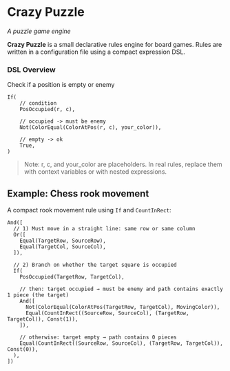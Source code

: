 # Crazy Puzzle
*A puzzle game engine*

**Crazy Puzzle** is a small declarative rules engine for board games. Rules are written in a configuration file using a compact expression DSL.

### DSL Overview
Check if a position is empty or enemy

```ron
If(
    // condition
    PosOccupied(r, c),
    
    // occupied -> must be enemy
    Not(ColorEqual(ColorAtPos(r, c), your_color)),
    
    // empty -> ok
    True,
)
```
> Note: r, c, and your_color are placeholders. In real rules, replace them with context variables or with nested expressions.

## Example: Chess rook movement
A compact rook movement rule using `If` and `CountInRect`:

```ron
And([
  // 1) Must move in a straight line: same row or same column
  Or([
    Equal(TargetRow, SourceRow),
    Equal(TargetCol, SourceCol),
  ]),

  // 2) Branch on whether the target square is occupied
  If(
    PosOccupied(TargetRow, TargetCol),

    // then: target occupied → must be enemy and path contains exactly 1 piece (the target)
    And([
      Not(ColorEqual(ColorAtPos(TargetRow, TargetCol), MovingColor)),
      Equal(CountInRect((SourceRow, SourceCol), (TargetRow, TargetCol)), Const(1)),
    ]),

    // otherwise: target empty → path contains 0 pieces
    Equal(CountInRect((SourceRow, SourceCol), (TargetRow, TargetCol)), Const(0)),
  ),
])
```
